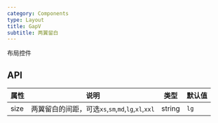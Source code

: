 ```yaml
---
category: Components
type: Layout
title: GapV
subtitle: 两翼留白
---
```


布局控件

## API

属性 | 说明 | 类型 | 默认值
----|-----|------|------
| size    | 两翼留白的间距，可选`xs`,`sm`,`md`,`lg`,`xl`,`xxl`  | string |  `lg`  |
